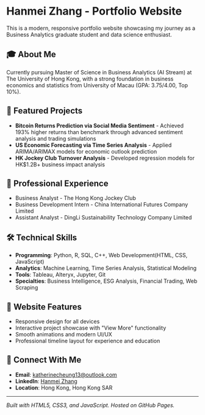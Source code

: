 # Hanmei Zhang - Portfolio Website

This is a modern, responsive portfolio website showcasing my journey as a Business Analytics graduate student and data science enthusiast.

## 🎓 About Me
Currently pursuing Master of Science in Business Analytics (AI Stream) at The University of Hong Kong, with a strong foundation in business economics and statistics from University of Macau (GPA: 3.75/4.00, Top 10%).

## 🚀 Featured Projects
- **Bitcoin Returns Prediction via Social Media Sentiment** - Achieved 193% higher returns than benchmark through advanced sentiment analysis and trading simulations
- **US Economic Forecasting via Time Series Analysis** - Applied ARIMA/ARIMAX models for economic outlook prediction
- **HK Jockey Club Turnover Analysis** - Developed regression models for HK$1.2B+ business impact analysis

## 💼 Professional Experience
- Business Analyst - The Hong Kong Jockey Club
- Business Development Intern - China International Futures Company Limited
- Assistant Analyst - DingLi Sustainability Technology Company Limited

## 🛠️ Technical Skills
- **Programming**: Python, R, SQL, C++, Web Development(HTML, CSS, JavaScript)
- **Analytics**: Machine Learning, Time Series Analysis, Statistical Modeling
- **Tools**: Tableau, Alteryx, Jupyter, Git
- **Specialties**: Business Intelligence, ESG Analysis, Financial Trading, Web Scraping

## 📱 Website Features
- Responsive design for all devices
- Interactive project showcase with "View More" functionality
- Smooth animations and modern UI/UX
- Professional timeline layout for experience and education

## 🔗 Connect With Me
- **Email**: katherinecheung13@outlook.com
- **LinkedIn**: [Hanmei Zhang](https://www.linkedin.com/in/hanmei-zhang-505009212)
- **Location**: Hong Kong, Hong Kong SAR

---

*Built with HTML5, CSS3, and JavaScript. Hosted on GitHub Pages.*


